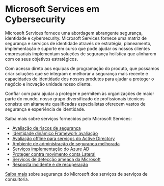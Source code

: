 <properties
   pageTitle="Microsoft Services em Cybersecurity | Microsoft Azure"
   description="O artigo fornece uma introdução sobre os serviços Microsoft relacionados com cybersecurity e como obter mais informações sobre estes serviços."
   services="security"
   documentationCenter="na"
   authors="TomShinder"
   manager="StevenPo"
   editor="TomSh"/>

<tags
   ms.service="security"
   ms.devlang="na"
   ms.topic="article"
   ms.tgt_pltfrm="na"
   ms.workload="na"
   ms.date="10/25/2016"
   ms.author="yurid"/>

# <a name="microsoft-services-in-cybersecurity"></a>Microsoft Services em Cybersecurity

Microsoft Services fornece uma abordagem abrangente segurança, identidade e cybersecurity. Microsoft Services fornece uma matriz de segurança e serviços de identidade através de estratégia, planeamento, implementação e suporte em curso que pode ajudar os nossos clientes empresariais implementam soluções de segurança holística que alinharem com os seus objetivos estratégicos.

Com acesso direto aos equipas de programação do produto, que possamos criar soluções que se integram e melhorar a segurança mais recente e capacidades de identidade dos nossos produtos para ajudar a proteger o negócio e inovação unidade nosso cliente.

Confiar com para ajudar a proteger e permitem às organizações de maior parte do mundo, nosso grupo diversificado de profissionais técnicos consiste em altamente qualificadas especialistas oferecem vastos de segurança e experiência de identidade.

Saiba mais sobre serviços fornecidos pelo Microsoft Services:

- [Avaliação de riscos de segurança](http://download.microsoft.com/download/5/1/6/516F59A7-91EE-4463-8612-C85FD3BEBDC7/microsoft-security-risk-assessment-solution-brief.pdf)
- [Identidade dinâmico Framework avaliação](http://download.microsoft.com/download/0/7/F/07FA8BFC-17D5-4F55-AD4F-3A987A7324AA/dynamic-identity-framework-identity-assessment-datasheet.pdf)
- [Avaliação offline para serviços do Active Directory](http://download.microsoft.com/download/5/1/6/516F59A7-91EE-4463-8612-C85FD3BEBDC7/offline-assessment-for-active-directory-security-datasheet.pdf)
- [Ambiente de administração de segurança melhorada](http://download.microsoft.com/download/5/1/6/516F59A7-91EE-4463-8612-C85FD3BEBDC7/enhanced-security-administrative-environment-solution-brief.pdf)
- [Serviços implementação do Azure AD](http://download.microsoft.com/download/0/7/F/07FA8BFC-17D5-4F55-AD4F-3A987A7324AA/azure-active-directory-implementation-services-solution-brief.pdf)
- [Proteger contra movimento conta Lateral](http://download.microsoft.com/download/5/1/6/516F59A7-91EE-4463-8612-C85FD3BEBDC7/pop-securing-lateral-account-movement.pdf)
- [Serviços de detecção ameaça da Microsoft](http://download.microsoft.com/download/5/1/6/516F59A7-91EE-4463-8612-C85FD3BEBDC7/microsoft-threat-detection-services-solution-brief.pdf)
- [Resposta incidente e de recuperação](http://download.microsoft.com/download/5/1/6/516F59A7-91EE-4463-8612-C85FD3BEBDC7/microsoft-incident-response-and-recovery-process-brief.pdf)

[Saiba mais](https://aka.ms/cyberserv) sobre segurança do Microsoft dos serviços de serviços de consultoria.
